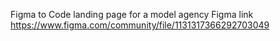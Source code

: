 Figma to Code landing page for a model agency
Figma link https://www.figma.com/community/file/1131317366292703049